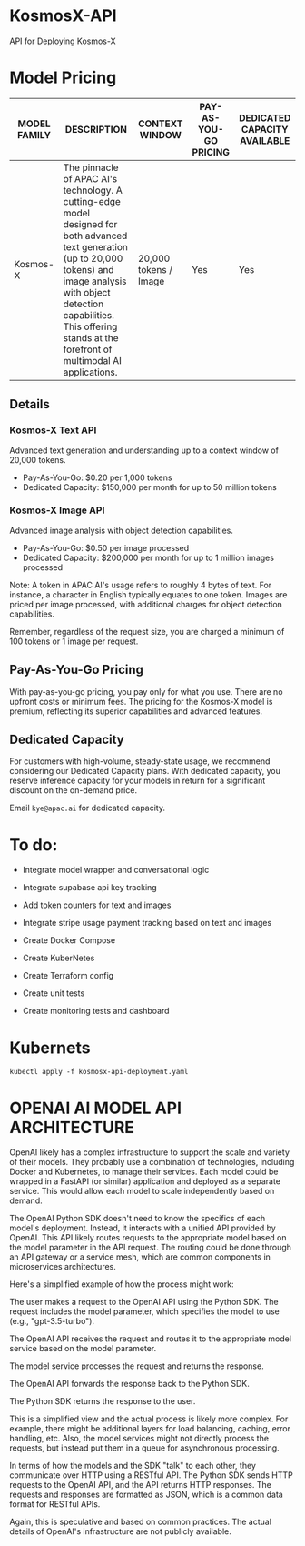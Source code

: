 # KosmosX-API
API for Deploying Kosmos-X

# Model Pricing

| MODEL FAMILY | DESCRIPTION | CONTEXT WINDOW | PAY-AS-YOU-GO PRICING | DEDICATED CAPACITY AVAILABLE |
| --- | --- | --- | --- | --- |
| Kosmos-X | The pinnacle of APAC AI's technology. A cutting-edge model designed for both advanced text generation (up to 20,000 tokens) and image analysis with object detection capabilities. This offering stands at the forefront of multimodal AI applications. | 20,000 tokens / Image | Yes | Yes |

## Details

### Kosmos-X Text API

Advanced text generation and understanding up to a context window of 20,000 tokens.

- Pay-As-You-Go: $0.20 per 1,000 tokens
- Dedicated Capacity: $150,000 per month for up to 50 million tokens

### Kosmos-X Image API

Advanced image analysis with object detection capabilities.

- Pay-As-You-Go: $0.50 per image processed
- Dedicated Capacity: $200,000 per month for up to 1 million images processed

Note: A token in APAC AI's usage refers to roughly 4 bytes of text. For instance, a character in English typically equates to one token. Images are priced per image processed, with additional charges for object detection capabilities.

Remember, regardless of the request size, you are charged a minimum of 100 tokens or 1 image per request.

## Pay-As-You-Go Pricing

With pay-as-you-go pricing, you pay only for what you use. There are no upfront costs or minimum fees. The pricing for the Kosmos-X model is premium, reflecting its superior capabilities and advanced features.

## Dedicated Capacity

For customers with high-volume, steady-state usage, we recommend considering our Dedicated Capacity plans. With dedicated capacity, you reserve inference capacity for your models in return for a significant discount on the on-demand price.

Email `kye@apac.ai` for dedicated capacity.


# To do:

* Integrate model wrapper and conversational logic

* Integrate supabase api key tracking

* Add token counters for text and images

* Integrate stripe usage payment tracking based on text and images

* Create Docker Compose

* Create KuberNetes

* Create Terraform config

* Create unit tests

* Create monitoring tests and dashboard



# Kubernets
`kubectl apply -f kosmosx-api-deployment.yaml`


# OPENAI AI MODEL API ARCHITECTURE

OpenAI likely has a complex infrastructure to support the scale and variety of their models. They probably use a combination of technologies, including Docker and Kubernetes, to manage their services. Each model could be wrapped in a FastAPI (or similar) application and deployed as a separate service. This would allow each model to scale independently based on demand.

The OpenAI Python SDK doesn't need to know the specifics of each model's deployment. Instead, it interacts with a unified API provided by OpenAI. This API likely routes requests to the appropriate model based on the model parameter in the API request. The routing could be done through an API gateway or a service mesh, which are common components in microservices architectures.

Here's a simplified example of how the process might work:

The user makes a request to the OpenAI API using the Python SDK. The request includes the model parameter, which specifies the model to use (e.g., "gpt-3.5-turbo").

The OpenAI API receives the request and routes it to the appropriate model service based on the model parameter.

The model service processes the request and returns the response.

The OpenAI API forwards the response back to the Python SDK.

The Python SDK returns the response to the user.

This is a simplified view and the actual process is likely more complex. For example, there might be additional layers for load balancing, caching, error handling, etc. Also, the model services might not directly process the requests, but instead put them in a queue for asynchronous processing.

In terms of how the models and the SDK "talk" to each other, they communicate over HTTP using a RESTful API. The Python SDK sends HTTP requests to the OpenAI API, and the API returns HTTP responses. The requests and responses are formatted as JSON, which is a common data format for RESTful APIs.

Again, this is speculative and based on common practices. The actual details of OpenAI's infrastructure are not publicly available.

